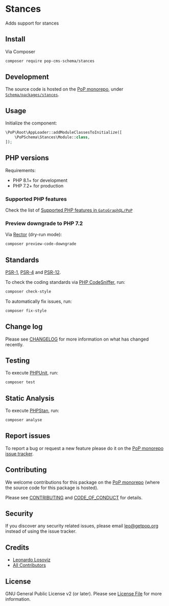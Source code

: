 # Stances

<!--
[![Build Status][ico-travis]][link-travis]
[![Quality Score][ico-code-quality]][link-code-quality]
[![Software License][ico-license]](LICENSE.md)
[![Latest Version on Packagist][ico-version]][link-packagist]
[![Coverage Status][ico-scrutinizer]][link-scrutinizer]
[![Total Downloads][ico-downloads]][link-downloads]
-->

Adds support for stances

## Install

Via Composer

``` bash
composer require pop-cms-schema/stances
```

## Development

The source code is hosted on the [PoP monorepo](https://github.com/GatoGraphQL/PoP), under [`Schema/packages/stances`](https://github.com/GatoGraphQL/PoP/tree/master/layers/Schema/packages/stances).

## Usage

Initialize the component:

``` php
\PoP\Root\AppLoader::addModuleClassesToInitialize([
    \PoPSchema\Stances\Module::class,
]);
```

## PHP versions

Requirements:

- PHP 8.1+ for development
- PHP 7.2+ for production

### Supported PHP features

Check the list of [Supported PHP features in `GatoGraphQL/PoP`](https://github.com/GatoGraphQL/PoP/blob/master/docs/supported-php-features.md)

### Preview downgrade to PHP 7.2

Via [Rector](https://github.com/rectorphp/rector) (dry-run mode):

```bash
composer preview-code-downgrade
```

## Standards

[PSR-1](https://www.php-fig.org/psr/psr-1), [PSR-4](https://www.php-fig.org/psr/psr-4) and [PSR-12](https://www.php-fig.org/psr/psr-12).

To check the coding standards via [PHP CodeSniffer](https://github.com/squizlabs/PHP_CodeSniffer), run:

``` bash
composer check-style
```

To automatically fix issues, run:

``` bash
composer fix-style
```

## Change log

Please see [CHANGELOG](CHANGELOG.md) for more information on what has changed recently.

## Testing

To execute [PHPUnit](https://phpunit.de/), run:

``` bash
composer test
```

## Static Analysis

To execute [PHPStan](https://github.com/phpstan/phpstan), run:

``` bash
composer analyse
```

## Report issues

To report a bug or request a new feature please do it on the [PoP monorepo issue tracker](https://github.com/GatoGraphQL/PoP/issues).

## Contributing

We welcome contributions for this package on the [PoP monorepo](https://github.com/GatoGraphQL/PoP) (where the source code for this package is hosted).

Please see [CONTRIBUTING](CONTRIBUTING.md) and [CODE_OF_CONDUCT](CODE_OF_CONDUCT.md) for details.

## Security

If you discover any security related issues, please email leo@getpop.org instead of using the issue tracker.

## Credits

- [Leonardo Losoviz][link-author]
- [All Contributors][link-contributors]

## License

GNU General Public License v2 (or later). Please see [License File](LICENSE.md) for more information.

[ico-version]: https://img.shields.io/packagist/v/pop-cms-schema/stances.svg?style=flat-square
[ico-license]: https://img.shields.io/badge/license-GPLv2-brightgreen.svg?style=flat-square
[ico-travis]: https://img.shields.io/travis/pop-cms-schema/stances/master.svg?style=flat-square
[ico-scrutinizer]: https://img.shields.io/scrutinizer/coverage/g/pop-cms-schema/stances.svg?style=flat-square
[ico-code-quality]: https://img.shields.io/scrutinizer/g/pop-cms-schema/stances.svg?style=flat-square
[ico-downloads]: https://img.shields.io/packagist/dt/pop-cms-schema/stances.svg?style=flat-square

[link-packagist]: https://packagist.org/packages/pop-cms-schema/stances
[link-travis]: https://travis-ci.org/pop-cms-schema/stances
[link-scrutinizer]: https://scrutinizer-ci.com/g/pop-cms-schema/stances/code-structure
[link-code-quality]: https://scrutinizer-ci.com/g/pop-cms-schema/stances
[link-downloads]: https://packagist.org/packages/pop-cms-schema/stances
[link-author]: https://github.com/leoloso
[link-contributors]: ../../../../../../contributors
